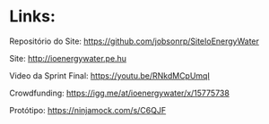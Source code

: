 # Links:

Repositório do Site: https://github.com/jobsonrp/SiteIoEnergyWater

Site: http://ioenergywater.pe.hu

Video da Sprint Final: https://youtu.be/RNkdMCpUmqI

Crowdfunding: https://igg.me/at/ioenergywater/x/15775738

Protótipo: https://ninjamock.com/s/C6QJF
